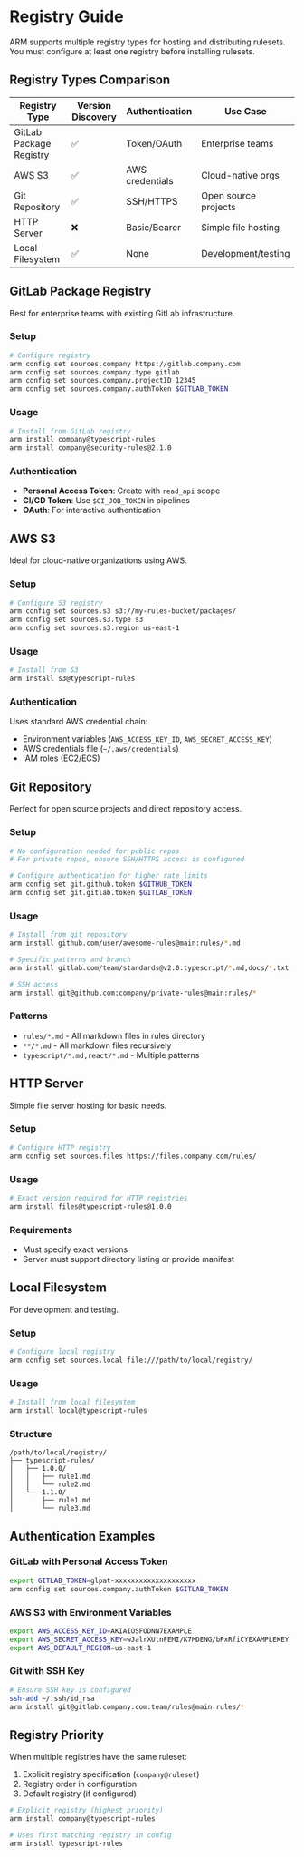 # Registry Guide

ARM supports multiple registry types for hosting and distributing rulesets. You must configure at least one registry before installing rulesets.

## Registry Types Comparison

| Registry Type | Version Discovery | Authentication | Use Case |
|---------------|-------------------|----------------|----------|
| GitLab Package Registry | ✅ | Token/OAuth | Enterprise teams |
| AWS S3 | ✅ | AWS credentials | Cloud-native orgs |
| Git Repository | ✅ | SSH/HTTPS | Open source projects |
| HTTP Server | ❌ | Basic/Bearer | Simple file hosting |
| Local Filesystem | ✅ | None | Development/testing |

## GitLab Package Registry

Best for enterprise teams with existing GitLab infrastructure.

### Setup

```bash
# Configure registry
arm config set sources.company https://gitlab.company.com
arm config set sources.company.type gitlab
arm config set sources.company.projectID 12345
arm config set sources.company.authToken $GITLAB_TOKEN
```

### Usage

```bash
# Install from GitLab registry
arm install company@typescript-rules
arm install company@security-rules@2.1.0
```

### Authentication

- **Personal Access Token**: Create with `read_api` scope
- **CI/CD Token**: Use `$CI_JOB_TOKEN` in pipelines
- **OAuth**: For interactive authentication

## AWS S3

Ideal for cloud-native organizations using AWS.

### Setup

```bash
# Configure S3 registry
arm config set sources.s3 s3://my-rules-bucket/packages/
arm config set sources.s3.type s3
arm config set sources.s3.region us-east-1
```

### Usage

```bash
# Install from S3
arm install s3@typescript-rules
```

### Authentication

Uses standard AWS credential chain:
- Environment variables (`AWS_ACCESS_KEY_ID`, `AWS_SECRET_ACCESS_KEY`)
- AWS credentials file (`~/.aws/credentials`)
- IAM roles (EC2/ECS)

## Git Repository

Perfect for open source projects and direct repository access.

### Setup

```bash
# No configuration needed for public repos
# For private repos, ensure SSH/HTTPS access is configured

# Configure authentication for higher rate limits
arm config set git.github.token $GITHUB_TOKEN
arm config set git.gitlab.token $GITLAB_TOKEN
```

### Usage

```bash
# Install from git repository
arm install github.com/user/awesome-rules@main:rules/*.md

# Specific patterns and branch
arm install gitlab.com/team/standards@v2.0:typescript/*.md,docs/*.txt

# SSH access
arm install git@github.com:company/private-rules@main:rules/*
```

### Patterns

- `rules/*.md` - All markdown files in rules directory
- `**/*.md` - All markdown files recursively
- `typescript/*.md,react/*.md` - Multiple patterns

## HTTP Server

Simple file server hosting for basic needs.

### Setup

```bash
# Configure HTTP registry
arm config set sources.files https://files.company.com/rules/
```

### Usage

```bash
# Exact version required for HTTP registries
arm install files@typescript-rules@1.0.0
```

### Requirements

- Must specify exact versions
- Server must support directory listing or provide manifest

## Local Filesystem

For development and testing.

### Setup

```bash
# Configure local registry
arm config set sources.local file:///path/to/local/registry/
```

### Usage

```bash
# Install from local filesystem
arm install local@typescript-rules
```

### Structure

```
/path/to/local/registry/
├── typescript-rules/
│   ├── 1.0.0/
│   │   ├── rule1.md
│   │   └── rule2.md
│   └── 1.1.0/
│       ├── rule1.md
│       └── rule3.md
```

## Authentication Examples

### GitLab with Personal Access Token

```bash
export GITLAB_TOKEN=glpat-xxxxxxxxxxxxxxxxxxxx
arm config set sources.company.authToken $GITLAB_TOKEN
```

### AWS S3 with Environment Variables

```bash
export AWS_ACCESS_KEY_ID=AKIAIOSFODNN7EXAMPLE
export AWS_SECRET_ACCESS_KEY=wJalrXUtnFEMI/K7MDENG/bPxRfiCYEXAMPLEKEY
export AWS_DEFAULT_REGION=us-east-1
```

### Git with SSH Key

```bash
# Ensure SSH key is configured
ssh-add ~/.ssh/id_rsa
arm install git@gitlab.company.com:team/rules@main:rules/*
```

## Registry Priority

When multiple registries have the same ruleset:

1. Explicit registry specification (`company@ruleset`)
2. Registry order in configuration
3. Default registry (if configured)

```bash
# Explicit registry (highest priority)
arm install company@typescript-rules

# Uses first matching registry in config
arm install typescript-rules
```
